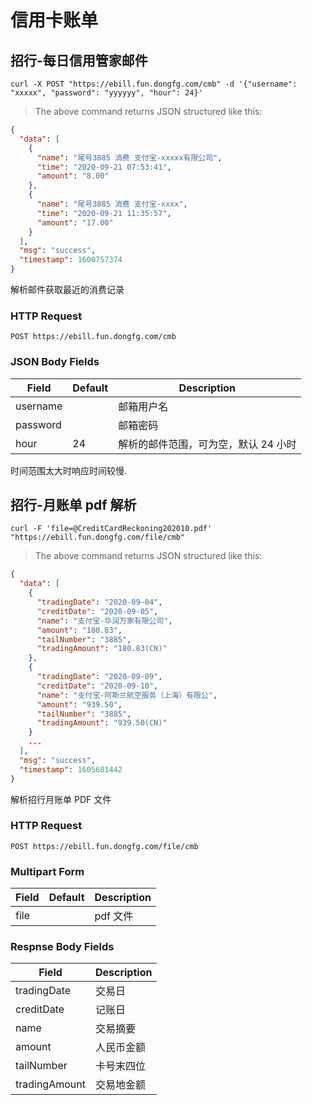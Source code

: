 # 信用卡账单

## 招行-每日信用管家邮件

```shell
curl -X POST "https://ebill.fun.dongfg.com/cmb" -d '{"username": "xxxxx", "password": "yyyyyy", "hour": 24}'
```

> The above command returns JSON structured like this:

```json
{
  "data": [
    {
      "name": "尾号3885 消费 支付宝-xxxxx有限公司",
      "time": "2020-09-21 07:53:41",
      "amount": "8.00"
    },
    {
      "name": "尾号3885 消费 支付宝-xxxx",
      "time": "2020-09-21 11:35:57",
      "amount": "17.00"
    }
  ],
  "msg": "success",
  "timestamp": 1600757374
}
```

解析邮件获取最近的消费记录

### HTTP Request

`POST https://ebill.fun.dongfg.com/cmb`

### JSON Body Fields

| Field    | Default | Description                          |
| -------- | ------- | ------------------------------------ |
| username |         | 邮箱用户名                           |
| password |         | 邮箱密码                             |
| hour     | 24      | 解析的邮件范围，可为空，默认 24 小时 |

<aside class="warning">时间范围太大时响应时间较慢.</aside>

## 招行-月账单 pdf 解析

```shell
curl -F 'file=@CreditCardReckoning202010.pdf' "https://ebill.fun.dongfg.com/file/cmb"
```

> The above command returns JSON structured like this:

```json
{
  "data": [
    {
      "tradingDate": "2020-09-04",
      "creditDate": "2020-09-05",
      "name": "支付宝-华润万家有限公司",
      "amount": "180.83",
      "tailNumber": "3885",
      "tradingAmount": "180.83(CN)"
    },
    {
      "tradingDate": "2020-09-09",
      "creditDate": "2020-09-10",
      "name": "支付宝-阿斯兰航空服务（上海）有限公",
      "amount": "939.50",
      "tailNumber": "3885",
      "tradingAmount": "939.50(CN)"
    }
    ...
  ],
  "msg": "success",
  "timestamp": 1605681442
}
```

解析招行月账单 PDF 文件

### HTTP Request

`POST https://ebill.fun.dongfg.com/file/cmb`

### Multipart Form

| Field | Default | Description |
| ----- | ------- | ----------- |
| file  |         | pdf 文件    |

### Respnse Body Fields

| Field         | Description |
| ------------- | ----------- |
| tradingDate   | 交易日      |
| creditDate    | 记账日      |
| name          | 交易摘要    |
| amount        | 人民币金额  |
| tailNumber    | 卡号末四位  |
| tradingAmount | 交易地金额  |
